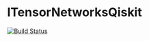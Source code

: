 # ITensorNetworksQiskit

[![Build Status](https://github.com/lw-anderson/ITensorNetworksQiskit.jl/actions/workflows/CI.yml/badge.svg?branch=main)](https://github.com/lw-anderson/ITensorNetworksQiskit.jl/actions/workflows/CI.yml?query=branch%3Amain)
